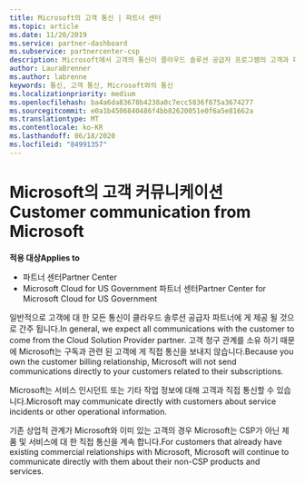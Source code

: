 ```yaml
---
title: Microsoft의 고객 통신 | 파트너 센터
ms.topic: article
ms.date: 11/20/2019
ms.service: partner-dashboard
ms.subservice: partnercenter-csp
description: Microsoft에서 고객의 통신이 클라우드 솔루션 공급자 프로그램의 고객과 파트너 사이에서 발생 하는 방식을 알아보세요.
author: LauraBrenner
ms.author: labrenne
keywords: 통신, 고객 통신, Microsoft와의 통신
ms.localizationpriority: medium
ms.openlocfilehash: ba4a6da83678b4238a0c7ecc5836f875a3674277
ms.sourcegitcommit: e0a1b4506840486f4bb82620051e0f6a5e81662a
ms.translationtype: MT
ms.contentlocale: ko-KR
ms.lasthandoff: 06/18/2020
ms.locfileid: "84991357"
---
```

# <a name="customer-communication-from-microsoft"></a><span data-ttu-id="c78fa-104">Microsoft의 고객 커뮤니케이션</span><span class="sxs-lookup"><span data-stu-id="c78fa-104">Customer communication from Microsoft</span></span>

<span data-ttu-id="c78fa-105">**적용 대상**</span><span class="sxs-lookup"><span data-stu-id="c78fa-105">**Applies to**</span></span>

-  <span data-ttu-id="c78fa-106">파트너 센터</span><span class="sxs-lookup"><span data-stu-id="c78fa-106">Partner Center</span></span>
-  <span data-ttu-id="c78fa-107">Microsoft Cloud for US Government 파트너 센터</span><span class="sxs-lookup"><span data-stu-id="c78fa-107">Partner Center for Microsoft Cloud for US Government</span></span>


<span data-ttu-id="c78fa-108">일반적으로 고객에 대 한 모든 통신이 클라우드 솔루션 공급자 파트너에 게 제공 될 것으로 간주 됩니다.</span><span class="sxs-lookup"><span data-stu-id="c78fa-108">In general, we expect all communications with the customer to come from the Cloud Solution Provider partner.</span></span> <span data-ttu-id="c78fa-109">고객 청구 관계를 소유 하기 때문에 Microsoft는 구독과 관련 된 고객에 게 직접 통신을 보내지 않습니다.</span><span class="sxs-lookup"><span data-stu-id="c78fa-109">Because you own the customer billing relationship, Microsoft will not send communications directly to your customers related to their subscriptions.</span></span>

<span data-ttu-id="c78fa-110">Microsoft는 서비스 인시던트 또는 기타 작업 정보에 대해 고객과 직접 통신할 수 있습니다.</span><span class="sxs-lookup"><span data-stu-id="c78fa-110">Microsoft may communicate directly with customers about service incidents or other operational information.</span></span>

<span data-ttu-id="c78fa-111">기존 상업적 관계가 Microsoft와 이미 있는 고객의 경우 Microsoft는 CSP가 아닌 제품 및 서비스에 대 한 직접 통신을 계속 합니다.</span><span class="sxs-lookup"><span data-stu-id="c78fa-111">For customers that already have existing commercial relationships with Microsoft, Microsoft will continue to communicate directly with them about their non-CSP products and services.</span></span>

 

 




